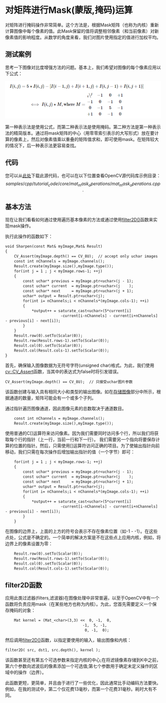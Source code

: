 # 对矩阵进行Mask(蒙版,掩码)运算
对矩阵进行掩码操作非常简单。这个方法是，根据Mask矩阵（也称为内核）重新计算图像中每个像素的值。此Mask保留的值将调整相邻像素（和当前像素）对新像素值的影响程度。从数学的角度来看，我们对图片使用指定的值进行加权平均。

## 测试案例

思考一下图像对比度增强方法的问题。基本上，我们希望对图像的每个像素应用以下公式：

<img style="align: center" src="./pictures/formula.png" alt="" />

第一种表示法是使用公式，而第二种表示法是使用掩码。第二种方法是第一种表示法的精简版本。通过将mask矩阵的中心（用零零索引表示的大写形式）放在要计算的像素上，然后对像素值乘以重叠的矩阵值求和，即可使用mask。在矩阵较大的情况下，后一种表示法更容易查找。

## 代码
您可以从[此处](https://raw.githubusercontent.com/opencv/opencv/master/samples/cpp/tutorial_code/core/mat_mask_operations/mat_mask_operations.cpp)下载此源代码，也可以在以下位置查看OpenCV源代码库示例目录：
$$samples/cpp/tutorial_code/core/mat_mask_operations/mat_mask_operations.cpp.$$

## 基本方法

现在让我们看看如何通过使用遍历基本像素的方法或通过使用[filter2D()](https://docs.opencv.org/4.3.0/d5/df1/group__imgproc__hal__functions.html#ga42c2468ab3a1238fbf48458c57169081)函数来实现mask操作。

执行此操作的函数如下：
```
void Sharpen(const Mat& myImage,Mat& Result)
{
    CV_Assert(myImage.depth() == CV_8U);  // accept only uchar images
    const int nChannels = myImage.channels();
    Result.create(myImage.size(),myImage.type());
    for(int j = 1 ; j < myImage.rows-1; ++j)
    {
        const uchar* previous = myImage.ptr<uchar>(j - 1);
        const uchar* current  = myImage.ptr<uchar>(j    );
        const uchar* next     = myImage.ptr<uchar>(j + 1);
        uchar* output = Result.ptr<uchar>(j);
        for(int i= nChannels;i < nChannels*(myImage.cols-1); ++i)
        {
            *output++ = saturate_cast<uchar>(5*current[i]
                         -current[i-nChannels] - current[i+nChannels] - previous[i] - next[i]);
        }
    }
    Result.row(0).setTo(Scalar(0));
    Result.row(Result.rows-1).setTo(Scalar(0));
    Result.col(0).setTo(Scalar(0));
    Result.col(Result.cols-1).setTo(Scalar(0));
}
```

首先，确保输入图像数据为无符号字符(unsigned char)格式。为此，我们使用[cv::CV_Assert](https://docs.opencv.org/4.3.0/db/de0/group__core__utils.html#gaf62bcd90f70e275191ab95136d85906b)函数，当其中的表达式为false时将引发错误。
```
CV_Assert(myImage.depth() == CV_8U);  // 只接受uchar图片参数
```

该函数创建与输入具有相同大小和类型的输出图像。如在[存储图像](../04_scanImages/)部分中所示，根据通道的数量，矩阵可能会有一个或多个子列。

通过指针遍历图像通道，因此图像元素的总数取决于通道数目。
```
    const int nChannels = myImage.channels();
    Result.create(myImage.size(),myImage.type());
```

使用普通的C[]运算符来访问像素。因为我们需要同时访问多个行，所以我们将获取每个行的指针（上一行，当前一行和下一行）。 我们需要另一个指向将要保存计算的位置的指针。然后，只需使用[]运算符访问正确的项目。为了使输出指针向前移动，我们只需在每次操作后增加输出指针的值（一个字节）即可：
```
    for(int j = 1 ; j < myImage.rows-1; ++j)
    {
        const uchar* previous = myImage.ptr<uchar>(j - 1);
        const uchar* current  = myImage.ptr<uchar>(j    );
        const uchar* next     = myImage.ptr<uchar>(j + 1);
        uchar* output = Result.ptr<uchar>(j);
        for(int i= nChannels;i < nChannels*(myImage.cols-1); ++i)
        {
            *output++ = saturate_cast<uchar>(5*current[i]
                         -current[i-nChannels] - current[i+nChannels] - previous[i] - next[i]);
        }
    }
```

在图像的边界上，上面的上方的符号会表示不存在像素位置（如-1 - -1）。在这些点处，公式是不确定的。一个简单的解决方案是不在这些点上应用内核，例如，将边界上的像素设置为零：
```
    Result.row(0).setTo(Scalar(0));
    Result.row(Result.rows-1).setTo(Scalar(0));
    Result.col(0).setTo(Scalar(0));
    Result.col(Result.cols-1).setTo(Scalar(0));
```

## filter2D函数

应用此类过滤器(filters,滤波器)在图像处理中非常普遍，以至于OpenCV中有一个函数将负责应用mask（在某些地方也称为内核）。为此，您首先需要定义一个保存掩码的对象：

```
    Mat kernel = (Mat_<char>(3,3) <<  0, -1,  0,
                                   -1,  5, -1,
                                    0, -1,  0);
```
然后调用[filter2D()](https://docs.opencv.org/4.3.0/d5/df1/group__imgproc__hal__functions.html#ga42c2468ab3a1238fbf48458c57169081)函数，以指定要使用的输入，输出图像和内核：
```
filter2D( src, dst1, src.depth(), kernel );
```

该函数甚至还有第五个可选参数来指定内核的中心;在将滤镜像素存储到K中之前，第六个参数向滤波后的像素添加一个可选值;第七个参数用于确定未定义操作的区域中的操作（边界）。

此函数更短，更简单，并且由于进行了一些优化，因此通常比手动编码方法要快。例如，在我的测试中，第二个仅花费13毫秒，而第一个花费31毫秒。耗时大有不同。